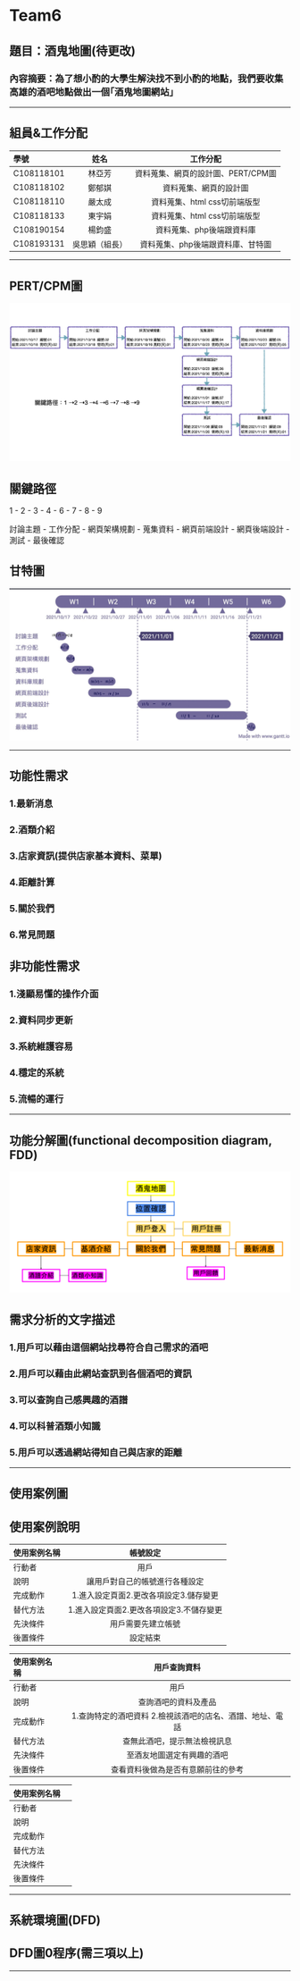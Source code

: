 # Team6

## 題目：酒鬼地圖(待更改)
### 內容摘要：為了想小酌的大學生解決找不到小酌的地點，我們要收集高雄的酒吧地點做出一個｢酒鬼地圖網站」


---
## 組員&工作分配
|學號|姓名|工作分配|
|:---|:---:|:---:|
|C108118101|林亞芳|資料蒐集、網頁的設計圖、PERT/CPM圖|
|C108118102|鄭郁娸|資料蒐集、網頁的設計圖|
|C108118110|嚴太成|資料蒐集、html css切前端版型|
|C108118133|東宇娟|資料蒐集、html css切前端版型|
|C108190154|楊鈞盛|資料蒐集、php後端跟資料庫|
|C108193131|吳思穎（組長）|資料蒐集、php後端跟資料庫、甘特圖|

---
## PERT/CPM圖
![PERT/CPM圖](https://github.com/Trista83z/2021-09-27/blob/main/PERT-CPM.png)

## 關鍵路徑
1 - 2 - 3 - 4 - 6 - 7 - 8 - 9

討論主題 - 工作分配 - 網頁架構規劃 - 蒐集資料 - 網頁前端設計 - 網頁後端設計 - 測試 - 最後確認 

## 甘特圖
![甘特圖](https://github.com/Trista83z/2021-09-27/blob/main/gannt.jpg)

---
## 功能性需求
### 1.最新消息
### 2.酒類介紹
### 3.店家資訊(提供店家基本資料、菜單)
### 4.距離計算
### 5.關於我們
### 6.常見問題

## 非功能性需求
### 1.淺顯易懂的操作介面
### 2.資料同步更新
### 3.系統維護容易
### 4.穩定的系統
### 5.流暢的運行
---
## 功能分解圖(functional decomposition diagram, FDD)
![FDD圖](https://github.com/Trista83z/Team6/blob/main/1025%E7%B3%BB%E7%B5%B1fdd.png)

## 需求分析的文字描述
### 1.用戶可以藉由這個網站找尋符合自己需求的酒吧
### 2.用戶可以藉由此網站查訊到各個酒吧的資訊
### 3.可以查詢自己感興趣的酒譜
### 4.可以科普酒類小知識
### 5.用戶可以透過網站得知自己與店家的距離

---
## 使用案例圖

## 使用案例說明
|使用案例名稱|帳號設定|
|:---|:---:|
|行動者|用戶|
|說明|讓用戶對自己的帳號進行各種設定|
|完成動作|1.進入設定頁面2.更改各項設定3.儲存變更|
|替代方法|1.進入設定頁面2.更改各項設定3.不儲存變更|
|先決條件|用戶需要先建立帳號|
|後置條件|設定結束|


|使用案例名稱|用戶查詢資料|
|:---|:---:|
|行動者|用戶|
|說明|查詢酒吧的資料及產品|
|完成動作|1.查詢特定的酒吧資料 2.檢視該酒吧的店名、酒譜、地址、電話|
|替代方法|查無此酒吧，提示無法檢視訊息|
|先決條件|至酒友地圖選定有興趣的酒吧|
|後置條件|查看資料後做為是否有意願前往的參考|


|使用案例名稱||
|:---|:---:|
|行動者||
|說明||
|完成動作||
|替代方法||
|先決條件||
|後置條件||

---
## 系統環境圖(DFD)


## DFD圖0程序(需三項以上)
---
